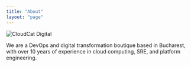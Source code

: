 ```yaml
---
title: "About"
layout: "page"
---
```


![CloudCat Digital](/images/logo_text.png#center )

We are a DevOps and digital transformation boutique based in Bucharest, 
with over 10 years of experience in cloud computing, SRE, and platform engineering.